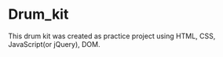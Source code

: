 # Drum_kit

This drum kit was created as practice project using HTML, CSS, JavaScript(or jQuery), DOM.
